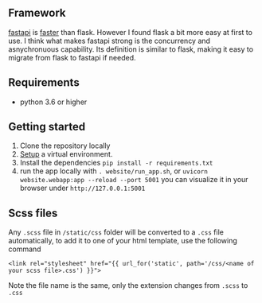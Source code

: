## Framework

[fastapi](https://fastapi.tiangolo.com/) is  [faster](https://medium.com/@ahmed.nafies/why-did-we-choose-fast-api-over-flask-and-django-for-our-restful-micro-services-77589534c036) than flask. However I found flask a bit more
 easy at first to use. I think what makes fastapi strong is the concurrency and
  asnychronuous capability. Its definition is similar to flask, making it easy to migrate from
   flask to fastapi if needed.


## Requirements

* python 3.6 or higher

## Getting started

1. Clone the repository locally
2. [Setup](https://oemof.readthedocs.io/en/latest/installation_and_setup.html#using-virtualenv-community-driven) a virtual environment.
3. Install the dependencies `pip install -r requirements.txt`
4. run the app locally with `. website/run_app.sh`, or `uvicorn website.webapp:app --reload --port 5001` you can visualize it in your browser under  `http://127.0.0.1:5001`

## Scss files

Any `.scss` file in `/static/css` folder will be converted to a `.css` file automatically, to add it to one of your html template, use the following command

    <link rel="stylesheet" href="{{ url_for('static', path='/css/<name of your scss file>.css') }}">
    
Note the file name is the same, only the extension changes from `.scss` to `.css`